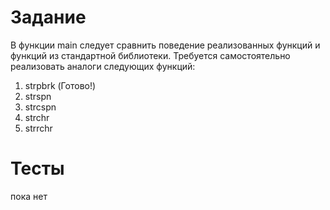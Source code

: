# Задание
В функции main следует сравнить поведение реализованных функций и функций из стандартной библиотеки.
Требуется самостоятельно реализовать аналоги следующих функций:
1. strpbrk (Готово!)
2. strspn
3. strcspn
4. strchr
5. strrchr
# Тесты
пока нет